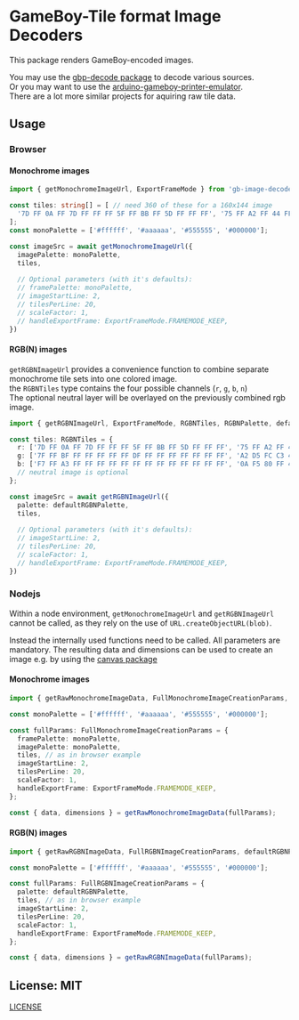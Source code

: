 # GameBoy-Tile format Image Decoders

This package renders GameBoy-encoded images.  

You may use the [gbp-decode package](https://npmjs.com/gbp-decode) to decode various sources.  
Or you may want to use the [arduino-gameboy-printer-emulator](https://github.com/mofosyne/arduino-gameboy-printer-emulator).  
There are a lot more similar projects for aquiring raw tile data.  

## Usage

### Browser
#### Monochrome images
```typescript
import { getMonochromeImageUrl, ExportFrameMode } from 'gb-image-decoder';

const tiles: string[] = [ // need 360 of these for a 160x144 image
  '7D FF 0A FF 7D FF FF FF 5F FF BB FF 5D FF FF FF', '75 FF A2 FF 44 FF FF FF 5D FF FF FF FF FF FF FF', '55 FF 1F FF 57 FF FF FF 7D FF FF FF FF FF FF FF', '77 FF FD FF 57 FF FF FF 75 FF FF FF DF FF FF FF',
];
const monoPalette = ['#ffffff', '#aaaaaa', '#555555', '#000000'];

const imageSrc = await getMonochromeImageUrl({
  imagePalette: monoPalette,
  tiles,
  
  // Optional parameters (with it's defaults):
  // framePalette: monoPalette,
  // imageStartLine: 2,
  // tilesPerLine: 20,
  // scaleFactor: 1,
  // handleExportFrame: ExportFrameMode.FRAMEMODE_KEEP,
})
```

#### RGB(N) images
`getRGBNImageUrl` provides a convenience function to combine separate monochrome tile sets into one colored image.  
the `RGBNTiles` type contains the four possible channels (`r`, `g`, `b`, `n`)  
The optional neutral layer will be overlayed on the previously combined rgb image.
```typescript
import { getRGBNImageUrl, ExportFrameMode, RGBNTiles, RGBNPalette, defaultRGBNPalette } from 'gb-image-decoder';

const tiles: RGBNTiles = {
  r: ['7D FF 0A FF 7D FF FF FF 5F FF BB FF 5D FF FF FF', '75 FF A2 FF 44 FF FF FF 5D FF FF FF FF FF FF FF', '55 FF 1F FF 57 FF FF FF 7D FF FF FF FF FF FF FF', '77 FF FD FF 57 FF FF FF 75 FF FF FF DF FF FF FF'],
  g: ['7F FF BF FF FF FF FF FF DF FF FF FF FF FF FF FF', 'A2 D5 FC C3 4C D3 FE C1 D8 E4 ED F2 FF F1 DB FC', 'EA 55 83 FC 48 F5 07 F8 A4 53 A8 07 A3 5C FE 01', 'FF 3F FF 3F FF 3F 7F BF FF 3F FF 7F 7D FF FF FF'],
  b: ['F7 FF A3 FF FF FF FF FF FF FF FF FF FF FF FF FF', '0A F5 80 FF 40 FF F1 FE FB FD F0 FF 52 FD E1 FE', '88 77 40 BF 2A D5 18 EF 88 77 04 FB AA 55 17 E8', 'A0 5F 51 AE AA 55 54 AB AA 55 05 FA AA 55 67 98'],
  // neutral image is optional
};

const imageSrc = await getRGBNImageUrl({
  palette: defaultRGBNPalette,
  tiles,
  
  // Optional parameters (with it's defaults):
  // imageStartLine: 2,
  // tilesPerLine: 20,
  // scaleFactor: 1,
  // handleExportFrame: ExportFrameMode.FRAMEMODE_KEEP,
})
```

### Nodejs
Within a node environment, `getMonochromeImageUrl` and `getRGBNImageUrl` cannot be called, as they rely on the use of  `URL.createObjectURL(blob)`.

Instead the internally used functions need to be called. All parameters are mandatory. 
The resulting data and dimensions can be used to create an image e.g. by using the [canvas package](https://www.npmjs.com/package/canvas)

#### Monochrome images 
```typescript
import { getRawMonochromeImageData, FullMonochromeImageCreationParams, ExportFrameMode } from 'gb-image-decoder';

const monoPalette = ['#ffffff', '#aaaaaa', '#555555', '#000000'];

const fullParams: FullMonochromeImageCreationParams = {
  framePalette: monoPalette,
  imagePalette: monoPalette,
  tiles, // as in browser example
  imageStartLine: 2,
  tilesPerLine: 20,
  scaleFactor: 1,
  handleExportFrame: ExportFrameMode.FRAMEMODE_KEEP,
};

const { data, dimensions } = getRawMonochromeImageData(fullParams);
```

#### RGB(N) images
```typescript
import { getRawRGBNImageData, FullRGBNImageCreationParams, defaultRGBNPalette, ExportFrameMode } from 'gb-image-decoder';

const monoPalette = ['#ffffff', '#aaaaaa', '#555555', '#000000'];

const fullParams: FullRGBNImageCreationParams = {
  palette: defaultRGBNPalette,
  tiles, // as in browser example
  imageStartLine: 2,
  tilesPerLine: 20,
  scaleFactor: 1,
  handleExportFrame: ExportFrameMode.FRAMEMODE_KEEP,
};

const { data, dimensions } = getRawRGBNImageData(fullParams);
```

## License: MIT
[LICENSE](./LICENSE)
